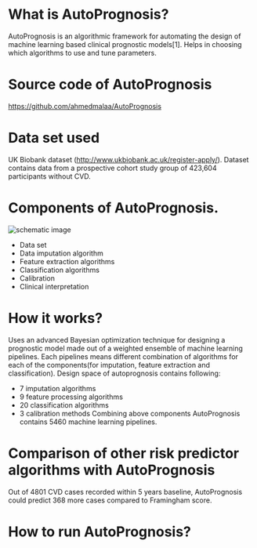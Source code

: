 # What is AutoPrognosis?
AutoPrognosis is an algorithmic framework for automating the design of machine learning based clinical prognostic models[1]. Helps in choosing which algorithms to use and tune parameters.

# Source code of AutoPrognosis
https://github.com/ahmedmalaa/AutoPrognosis 

# Data set used
UK Biobank dataset (http://www.ukbiobank.ac.uk/register-apply/). 
Dataset contains data from a prospective cohort study group of 423,604 participants without CVD.

# Components of AutoPrognosis. 
![schematic image](https://github.com/jrlvarghese/Ayevh/blob/master/autoprognosis_schematic.PNG)
* Data set
* Data imputation algorithm
* Feature extraction algorithms
* Classification algorithms
* Calibration
* Clinical interpretation

# How it works?
Uses an advanced Bayesian optimization technique for designing a prognostic model made out of a weighted ensemble of machine learning pipelines.
Each pipelines means different combination of algorithms for each of the components(for imputation, feature extraction and classification).
Design space of autoprognosis contains following: 
  * 7 imputation algorithms
  * 9 feature processing algorithms
  * 20 classification algorithms
  * 3 calibration methods
Combining above components AutoPrognosis contains 5460 machine learning pipelines.


# Comparison of other risk predictor algorithms with AutoPrognosis
Out of 4801 CVD cases recorded within 5 years baseline, AutoPrognosis could predict 368 more cases compared to Framingham score.

# How to run AutoPrognosis?

